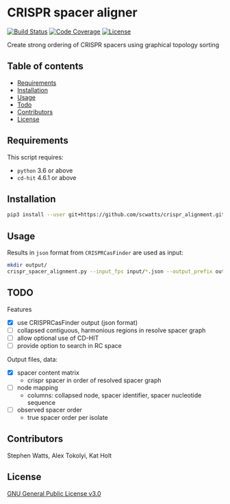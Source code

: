 # CRISPR spacer aligner
[![Build Status](https://travis-ci.org/scwatts/crispr_alignment.svg?branch=master)](https://travis-ci.org/scwatts/crispr_alignment)
[![Code Coverage](https://codecov.io/gh/scwatts/crispr_alignment/branch/master/graph/badge.svg)](https://codecov.io/gh/scwatts/crispr_alignment)
[![License](https://img.shields.io/badge/License-GPLv3-blue.svg)](https://www.gnu.org/licenses/gpl-3.0.en.html)

Create strong ordering of CRISPR spacers using graphical topology sorting


## Table of contents
* [Requirements](#requirements)
* [Installation](#installation)
* [Usage](#usage)
* [Todo](#todo)
* [Contributors](#contributors)
* [License](#license)


## Requirements
This script requires:
* `python` 3.6 or above
* `cd-hit` 4.6.1 or above


## Installation
```bash
pip3 install --user git+https://github.com/scwatts/crispr_alignment.git
```


## Usage
Results in `json` format from `CRISPRCasFinder` are used as input:
```bash
mkdir output/
crispr_spacer_alignment.py --input_fps input/*.json --output_prefix output/kp_gc23
```

## TODO
Features
- [x] use CRISPRCasFinder output (json format)
- [ ] collapsed contiguous, harmonious regions in resolve spacer graph
- [ ] allow optional use of CD-HIT
- [ ] provide option to search in RC space

Output files, data:
- [x] spacer content matrix
    - crispr spacer in order of resolved spacer graph
- [ ] node mapping
    - columns: collapsed node, spacer identifier, spacer nucleotide sequence
- [ ] observed spacer order
    - true spacer order per isolate


## Contributors
Stephen Watts, Alex Tokolyi, Kat Holt


## License
[GNU General Public License v3.0](https://www.gnu.org/licenses/gpl-3.0.en.html)
